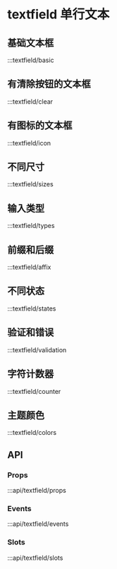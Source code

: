 # textfield 单行文本

## 基础文本框

:::textfield/basic

## 有清除按钮的文本框

:::textfield/clear

## 有图标的文本框

:::textfield/icon

## 不同尺寸

:::textfield/sizes

## 输入类型

:::textfield/types

## 前缀和后缀

:::textfield/affix

## 不同状态

:::textfield/states

## 验证和错误

:::textfield/validation

## 字符计数器

:::textfield/counter

## 主题颜色

:::textfield/colors

## API

### Props
:::api/textfield/props

### Events
:::api/textfield/events

### Slots
:::api/textfield/slots
